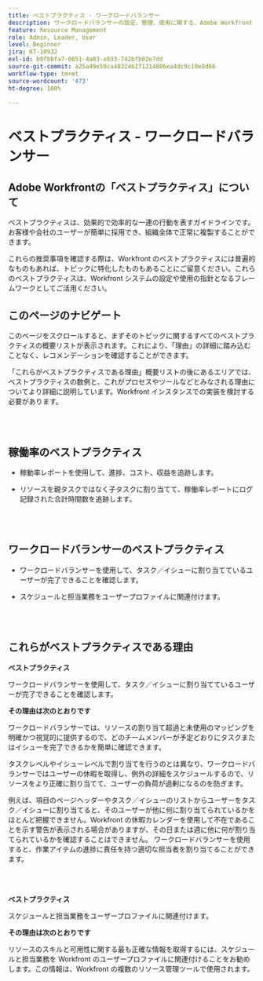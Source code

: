 ```yaml
---
title: ベストプラクティス - ワークロードバランサー
description: ワークロードバランサーの設定、管理、使用に関する、Adobe Workfront のエキスパートによるベストプラクティスの推奨事項について説明します。
feature: Resource Management
role: Admin, Leader, User
level: Beginner
jira: KT-10932
exl-id: b0fbbfa7-0851-4a83-a933-742bfb02e7dd
source-git-commit: a25a49e59ca483246271214886ea4dc9c10e8d66
workflow-type: tm+mt
source-wordcount: '473'
ht-degree: 100%

---
```


# ベストプラクティス - ワークロードバランサー

## Adobe Workfrontの「ベストプラクティス」について

ベストプラクティスは、効果的で効率的な一連の行動を表すガイドラインです。お客様や会社のユーザーが簡単に採用でき、組織全体で正常に複製することができます。

これらの推奨事項を確認する際は、Workfront のベストプラクティスには普遍的なものもあれば、トピックに特化したものもあることにご留意ください。これらのベストプラクティスは、Workfront システムの設定や使用の指針となるフレームワークとしてご活用ください。

## このページのナビゲート

このページをスクロールすると、まずそのトピックに関するすべてのベストプラクティスの概要リストが表示されます。これにより、「理由」の詳細に踏み込むことなく、レコメンデーションを確認することができます。

「これらがベストプラクティスである理由」概要リストの後にあるエリアでは、ベストプラクティスの数例と、これがプロセスやツールなどとみなされる理由についてより詳細に説明しています。Workfront インスタンスでの実装を検討する必要があります。

</br>
</br>

## 稼働率のベストプラクティス

* 稼動率レポートを使用して、進捗、コスト、収益を追跡します。

* リソースを親タスクではなく子タスクに割り当てて、稼働率レポートにログ記録された合計時間数を追跡します。

</br>
</br>


## ワークロードバランサーのベストプラクティス

* ワークロードバランサーを使用して、タスク／イシューに割り当てているユーザーが完了できることを確認します。

* スケジュールと担当業務をユーザープロファイルに関連付けます。

</br>
</br>


## これらがベストプラクティスである理由

**ベストプラクティス**

ワークロードバランサーを使用して、タスク／イシューに割り当てているユーザーが完了できることを確認します。



**その理由は次のとおりです**

ワークロードバランサーでは、リソースの割り当て超過と未使用のマッピングを明確かつ視覚的に提供するので、どのチームメンバーが予定どおりにタスクまたはイシューを完了できるかを簡単に確認できます。



タスクレベルやイシューレベルで割り当てを行うのとは異なり、ワークロードバランサーではユーザーの休暇を取得し、例外の詳細をスケジュールするので、リソースをより正確に割り当てて、ユーザーの負荷が過剰になるのを防ぎます。



例えば、項目のページヘッダーやタスク／イシューのリストからユーザーをタスク／イシューに割り当てると、そのユーザーが他に何に割り当てられているかをほとんど把握できません。Workfront の休暇カレンダーを使用して不在であることを示す警告が表示される場合がありますが、その日または週に他に何が割り当てられているかを確認することはできません。 ワークロードバランサーを使用すると、作業アイテムの進捗に責任を持つ適切な担当者を割り当てることができます。


</br>
</br>

**ベストプラクティス**

スケジュールと担当業務をユーザープロファイルに関連付けます。



**その理由は次のとおりです**

リソースのスキルと可用性に関する最も正確な情報を取得するには、スケジュールと担当業務を Workfront のユーザープロファイルに関連付けることをお勧めします。この情報は、Workfront の複数のリソース管理ツールで使用されます。
